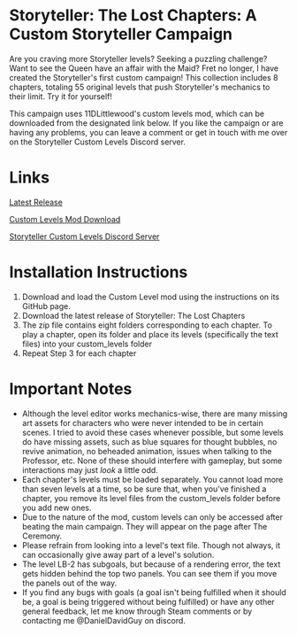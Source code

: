# Storyteller: The Lost Chapters: A Custom Storyteller Campaign
Are you craving more Storyteller levels?  Seeking a puzzling challenge?  Want to see the Queen have an affair with the Maid?  Fret no longer, I have created the Storyteller's first custom campaign!  This collection includes 8 chapters, totaling 55 original levels that push Storyteller's mechanics to their limit.  Try it for yourself!

This campaign uses 11DLittlewood's custom levels mod, which can be downloaded from the designated link below.  If you like the campaign or are having any problems, you can leave a comment or get in touch with me over on the Storyteller Custom Levels Discord server.

# Links
[Latest Release](https://github.com/DanielDavidGuy/storytellerthelostchapters/files/12641689/The.Lost.Chapters.zip)
  
[Custom Levels Mod Download](https://github.com/plokmijnuhby/StorytellerCustomLevels)
  
[Storyteller Custom Levels Discord Server](https://discord.gg/38bQ46u2Wb)
  
# Installation Instructions
1. Download and load the Custom Level mod using the instructions on its GitHub page.
2. Download the latest release of Storyteller: The Lost Chapters
3. The zip file contains eight folders corresponding to each chapter.  To play a chapter, open its folder and place its levels (specifically the text files) into your custom_levels folder
4. Repeat Step 3 for each chapter

# Important Notes
- Although the level editor works mechanics-wise, there are many missing art assets for characters who were never intended to be in certain scenes.  I tried to avoid these cases whenever possible, but some levels do have missing assets, such as blue squares for thought bubbles, no revive animation, no beheaded animation, issues when talking to the Professor, etc.  None of these should interfere with gameplay, but some interactions may just _look_ a little odd.
- Each chapter's levels must be loaded separately.  You cannot load more than seven levels at a time, so be sure that, when you've finished a chapter, you remove its level files from the custom_levels folder before you add new ones.
- Due to the nature of the mod, custom levels can only be accessed after beating the main campaign.  They will appear on the page after The Ceremony.
- Please refrain from looking into a level's text file.  Though not always, it can occasionally give away part of a level's solution.
- The level LB-2 has subgoals, but because of a rendering error, the text gets hidden behind the top two panels.  You can see them if you move the panels out of the way.
- If you find any bugs with goals (a goal isn't being fulfilled when it should be, a goal is being triggered without being fulfilled) or have any other general feedback, let me know through Steam comments or by contacting me @DanielDavidGuy on discord.
